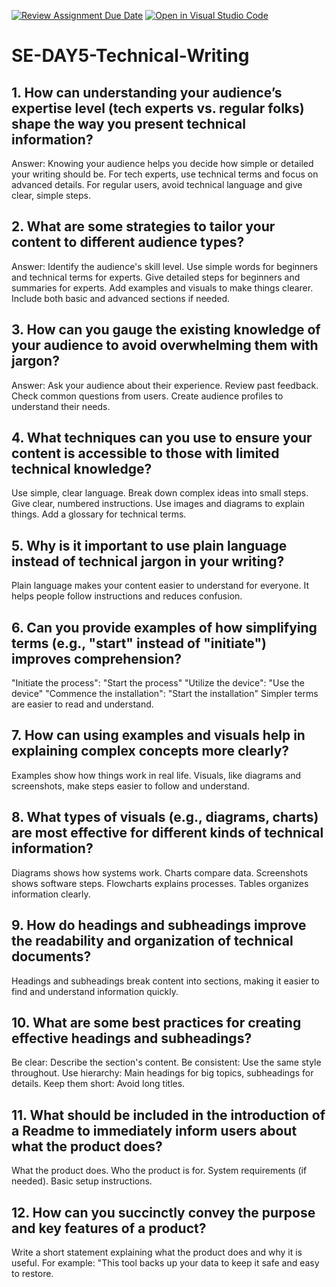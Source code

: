 [![Review Assignment Due Date](https://classroom.github.com/assets/deadline-readme-button-22041afd0340ce965d47ae6ef1cefeee28c7c493a6346c4f15d667ab976d596c.svg)](https://classroom.github.com/a/zsAR-pyY)
[![Open in Visual Studio Code](https://classroom.github.com/assets/open-in-vscode-2e0aaae1b6195c2367325f4f02e2d04e9abb55f0b24a779b69b11b9e10269abc.svg)](https://classroom.github.com/online_ide?assignment_repo_id=18463624&assignment_repo_type=AssignmentRepo)
# SE-DAY5-Technical-Writing
## 1. How can understanding your audience’s expertise level (tech experts vs. regular folks) shape the way you present technical information?
Answer: Knowing your audience helps you decide how simple or detailed your writing should be. For tech experts, use technical terms and focus on advanced details. For regular users, avoid technical language and give clear, simple steps.

## 2. What are some strategies to tailor your content to different audience types?
Answer:
Identify the audience's skill level.
Use simple words for beginners and technical terms for experts.
Give detailed steps for beginners and summaries for experts.
Add examples and visuals to make things clearer.
Include both basic and advanced sections if needed.

## 3. How can you gauge the existing knowledge of your audience to avoid overwhelming them with jargon?
Answer:
Ask your audience about their experience.
Review past feedback.
Check common questions from users.
Create audience profiles to understand their needs.

## 4. What techniques can you use to ensure your content is accessible to those with limited technical knowledge?
Use simple, clear language.
Break down complex ideas into small steps.
Give clear, numbered instructions.
Use images and diagrams to explain things.
Add a glossary for technical terms.

## 5. Why is it important to use plain language instead of technical jargon in your writing?
Plain language makes your content easier to understand for everyone. It helps people follow instructions and reduces confusion.

## 6. Can you provide examples of how simplifying terms (e.g., "start" instead of "initiate") improves comprehension?
"Initiate the process": "Start the process"
"Utilize the device": "Use the device"
"Commence the installation": "Start the installation"
Simpler terms are easier to read and understand.

## 7. How can using examples and visuals help in explaining complex concepts more clearly?
Examples show how things work in real life. Visuals, like diagrams and screenshots, make steps easier to follow and understand.

## 8. What types of visuals (e.g., diagrams, charts) are most effective for different kinds of technical information?
Diagrams shows how systems work.
Charts compare data.
Screenshots shows software steps.
Flowcharts explains processes.
Tables organizes information clearly.

## 9. How do headings and subheadings improve the readability and organization of technical documents?
Headings and subheadings break content into sections, making it easier to find and understand information quickly.

## 10. What are some best practices for creating effective headings and subheadings?
Be clear: Describe the section's content.
Be consistent: Use the same style throughout.
Use hierarchy: Main headings for big topics, subheadings for details.
Keep them short: Avoid long titles.

## 11. What should be included in the introduction of a Readme to immediately inform users about what the product does?
What the product does.
Who the product is for.
System requirements (if needed).
Basic setup instructions.

## 12. How can you succinctly convey the purpose and key features of a product?
Write a short statement explaining what the product does and why it is useful. For example: "This tool backs up your data to keep it safe and easy to restore.
